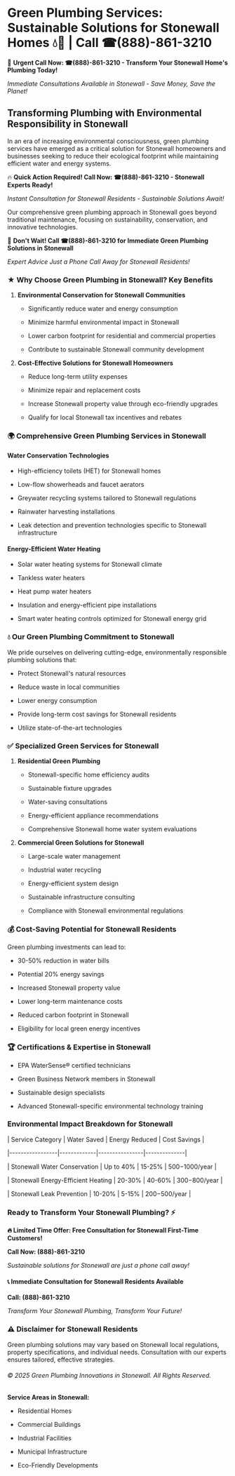 # Green Plumbing Services: Sustainable Solutions for Stonewall Homes 💧🌿 | Call ☎(888)-861-3210

🚨 **Urgent Call Now: ☎(888)-861-3210 - Transform Your Stonewall Home's Plumbing Today!**
*Immediate Consultations Available in Stonewall - Save Money, Save the Planet!*

## Transforming Plumbing with Environmental Responsibility in Stonewall

In an era of increasing environmental consciousness, green plumbing services have emerged as a critical solution for Stonewall homeowners and businesses seeking to reduce their ecological footprint while maintaining efficient water and energy systems. 

🔥 **Quick Action Required! Call Now: ☎(888)-861-3210 - Stonewall Experts Ready!**
*Instant Consultation for Stonewall Residents - Sustainable Solutions Await!*

Our comprehensive green plumbing approach in Stonewall goes beyond traditional maintenance, focusing on sustainability, conservation, and innovative technologies.

🚨 **Don't Wait! Call ☎(888)-861-3210 for Immediate Green Plumbing Solutions in Stonewall**
*Expert Advice Just a Phone Call Away for Stonewall Residents!*

### ★ Why Choose Green Plumbing in Stonewall? Key Benefits

1. **Environmental Conservation for Stonewall Communities** 
   - Significantly reduce water and energy consumption
   - Minimize harmful environmental impact in Stonewall
   - Lower carbon footprint for residential and commercial properties
   - Contribute to sustainable Stonewall community development

2. **Cost-Effective Solutions for Stonewall Homeowners** 
   - Reduce long-term utility expenses
   - Minimize repair and replacement costs
   - Increase Stonewall property value through eco-friendly upgrades
   - Qualify for local Stonewall tax incentives and rebates

### 🌍 Comprehensive Green Plumbing Services in Stonewall

#### Water Conservation Technologies
- High-efficiency toilets (HET) for Stonewall homes
- Low-flow showerheads and faucet aerators
- Greywater recycling systems tailored to Stonewall regulations
- Rainwater harvesting installations
- Leak detection and prevention technologies specific to Stonewall infrastructure

#### Energy-Efficient Water Heating
- Solar water heating systems for Stonewall climate
- Tankless water heaters
- Heat pump water heaters
- Insulation and energy-efficient pipe installations
- Smart water heating controls optimized for Stonewall energy grid

### 💧 Our Green Plumbing Commitment to Stonewall

We pride ourselves on delivering cutting-edge, environmentally responsible plumbing solutions that:
- Protect Stonewall's natural resources
- Reduce waste in local communities
- Lower energy consumption
- Provide long-term cost savings for Stonewall residents
- Utilize state-of-the-art technologies

### ✅ Specialized Green Services for Stonewall

1. **Residential Green Plumbing**
   - Stonewall-specific home efficiency audits
   - Sustainable fixture upgrades
   - Water-saving consultations
   - Energy-efficient appliance recommendations
   - Comprehensive Stonewall home water system evaluations

2. **Commercial Green Solutions for Stonewall**
   - Large-scale water management
   - Industrial water recycling
   - Energy-efficient system design
   - Sustainable infrastructure consulting
   - Compliance with Stonewall environmental regulations

### 💰 Cost-Saving Potential for Stonewall Residents

Green plumbing investments can lead to:
- 30-50% reduction in water bills
- Potential 20% energy savings
- Increased Stonewall property value
- Lower long-term maintenance costs
- Reduced carbon footprint in Stonewall
- Eligibility for local green energy incentives

### 🏆 Certifications & Expertise in Stonewall

- EPA WaterSense® certified technicians
- Green Business Network members in Stonewall
- Sustainable design specialists
- Advanced Stonewall-specific environmental technology training

### Environmental Impact Breakdown for Stonewall

| Service Category | Water Saved | Energy Reduced | Cost Savings |
|-----------------|-------------|----------------|--------------|
| Stonewall Water Conservation | Up to 40% | 15-25% | $500-$1000/year |
| Stonewall Energy-Efficient Heating | 20-30% | 40-60% | $300-$800/year |
| Stonewall Leak Prevention | 10-20% | 5-15% | $200-$500/year |

### Ready to Transform Your Stonewall Plumbing? ⚡

**🔥 Limited Time Offer: Free Consultation for Stonewall First-Time Customers!**

**Call Now: (888)-861-3210**
*Sustainable solutions for Stonewall are just a phone call away!*

#### 📞 Immediate Consultation for Stonewall Residents Available

**Call: (888)-861-3210**
*Transform Your Stonewall Plumbing, Transform Your Future!*

### ⚠️ Disclaimer for Stonewall Residents

Green plumbing solutions may vary based on Stonewall local regulations, property specifications, and individual needs. Consultation with our experts ensures tailored, effective strategies.

###### © 2025 Green Plumbing Innovations in Stonewall. All Rights Reserved.

**Service Areas in Stonewall:** 
- Residential Homes
- Commercial Buildings
- Industrial Facilities
- Municipal Infrastructure
- Eco-Friendly Developments